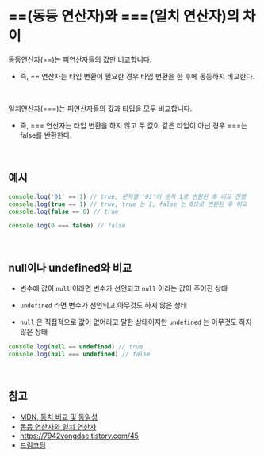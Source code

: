 # ==(동등 연산자)와 ===(일치 연산자)의 차이

동등연산자(==)는 피연산자들의 값만 비교합니다.
- 즉, == 연산자는 타입 변환이 필요한 경우 타입 변환을 한 후에 동등하지 비교한다.
<br>

일치연산자(===)는 피연산자들의 값과 타입을 모두 비교합니다.
- 즉, === 연산자는 타입 변환을 하지 않고 두 값이 같은 타입이 아닌 경우 ===는 false를 반환한다.

<br>

## 예시
```js
console.log('01' == 1) // true, 문자열 '01'이 숫자 1로 변환된 후 비교 진행
console.log(true == 1) // true, true 는 1, false 는 0으로 변환된 후 비교
console.log(false == 0) // true

console.log(0 === false) // false
```

<br>

## null이나 undefined와 비교
- 변수에 값이 `null` 이라면 변수가 선언되고 `null` 이라는 값이 주어진 상태

- `undefined` 라면 변수가 선언되고 아무것도 하지 않은 상태

- `null` 은 직접적으로 값이 없어라고 말한 상태이지만 `undefined` 는 아무것도 하지 않은 상태
```js
console.log(null == undefined) // true
console.log(null === undefined) // false
```


<br>

## 참고
- [MDN, 동치 비교 및 동일성](https://developer.mozilla.org/ko/docs/Web/JavaScript/Equality_comparisons_and_sameness)
- [동등 연산자와 일치 연산자](https://velog.io/@najiexx/JavaScript-%EC%99%80-%EC%9D%98-%EC%B0%A8%EC%9D%B4%EC%A0%90%EB%8F%99%EB%93%B1%EC%97%B0%EC%82%B0%EC%9E%90%EC%99%80-%EC%9D%BC%EC%B9%98%EC%97%B0%EC%82%B0%EC%9E%90)
- https://7942yongdae.tistory.com/45
- [드림코딩](https://www.youtube.com/watch?v=OCCpGh4ujb8&list=PLv2d7VI9OotTVOL4QmPfvJWPJvkmv6h-2&index=3)